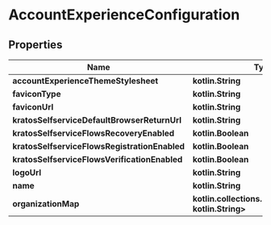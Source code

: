 
# AccountExperienceConfiguration

## Properties
| Name | Type | Description | Notes |
| ------------ | ------------- | ------------- | ------------- |
| **accountExperienceThemeStylesheet** | **kotlin.String** |  |  [optional] |
| **faviconType** | **kotlin.String** |  |  [optional] |
| **faviconUrl** | **kotlin.String** |  |  [optional] |
| **kratosSelfserviceDefaultBrowserReturnUrl** | **kotlin.String** |  |  [optional] |
| **kratosSelfserviceFlowsRecoveryEnabled** | **kotlin.Boolean** |  |  [optional] |
| **kratosSelfserviceFlowsRegistrationEnabled** | **kotlin.Boolean** |  |  [optional] |
| **kratosSelfserviceFlowsVerificationEnabled** | **kotlin.Boolean** |  |  [optional] |
| **logoUrl** | **kotlin.String** |  |  [optional] |
| **name** | **kotlin.String** |  |  [optional] |
| **organizationMap** | **kotlin.collections.Map&lt;kotlin.String, kotlin.String&gt;** |  |  [optional] |



